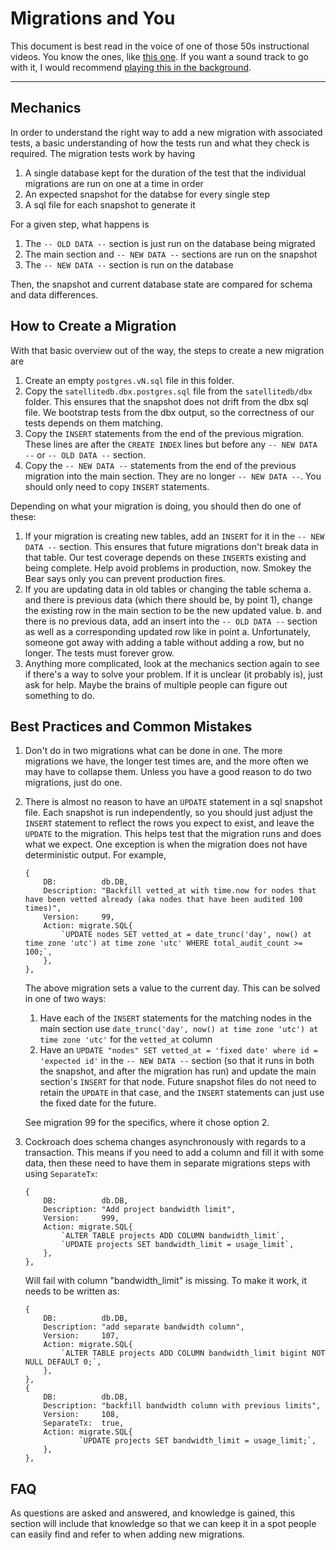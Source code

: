 # Migrations and You

This document is best read in the voice of one of those 50s instructional videos. You know the ones, like [this one](https://www.youtube.com/watch?v=NjduGaMZvR4). If you want a sound track to go with it, I would recommend [playing this in the background](https://www.youtube.com/watch?v=IvB4ZO3e61A0).

---

## Mechanics

In order to understand the right way to add a new migration with associated tests, a basic understanding of how the tests run and what they check is required. The migration tests work by having

1. A single database kept for the duration of the test that the individual migrations are run on one at a time in order
2. An expected snapshot for the databse for every single step
3. A sql file for each snapshot to generate it

For a given step, what happens is

1. The `-- OLD DATA --` section is just run on the database being migrated
2. The main section and `-- NEW DATA --` sections are run on the snapshot
3. The `-- NEW DATA --` section is run on the database

Then, the snapshot and current database state are compared for schema and data differences.

## How to Create a Migration

With that basic overview out of the way, the steps to create a new migration are

1. Create an empty `postgres.vN.sql` file in this folder.
2. Copy the `satellitedb.dbx.postgres.sql` file from the `satellitedb/dbx` folder. This ensures that the snapshot does not drift from the dbx sql file. We bootstrap tests from the dbx output, so the correctness of our tests depends on them matching.
3. Copy the `INSERT` statements from the end of the previous migration. These lines are after the `CREATE INDEX` lines but before any `-- NEW DATA --` or `-- OLD DATA --` section.
4. Copy the `-- NEW DATA --` statements from the end of the previous migration into the main section. They are no longer `-- NEW DATA --`. You should only need to copy `INSERT` statements.

Depending on what your migration is doing, you should then do one of these:

1. If your migration is creating new tables, add an `INSERT` for it in the `-- NEW DATA --` section. This ensures that future migrations don't break data in that table. Our test coverage depends on these `INSERT`s existing and being complete. Help avoid problems in production, now. Smokey the Bear says only you can prevent production fires.
2. If you are updating data in old tables or changing the table schema
    a. and there is previous data (which there should be, by point 1), change the existing row in the main section to be the new updated value.
    b. and there is no previous data, add an insert into the `-- OLD DATA --` section as well as a corresponding updated row like in point a. Unfortunately, someone got away with adding a table without adding a row, but no longer. The tests must forever grow.
3. Anything more complicated, look at the mechanics section again to see if there's a way to solve your problem. If it is unclear (it probably is), just ask for help. Maybe the brains of multiple people can figure out something to do.

## Best Practices and Common Mistakes

1. Don't do in two migrations what can be done in one. The more migrations we have, the longer test times are, and the more often we may have to collapse them. Unless you have a good reason to do two migrations, just do one.

2. There is almost no reason to have an `UPDATE` statement in a sql snapshot file. Each snapshot is run independently, so you should just adjust the `INSERT` statement to reflect the rows you expect to exist, and leave the `UPDATE` to the migration. This helps test that the migration runs and does what we expect. One exception is when the migration does not have deterministic output. For example,
    ```
    {
    	DB:          db.DB,
    	Description: "Backfill vetted_at with time.now for nodes that have been vetted already (aka nodes that have been audited 100 times)",
    	Version:     99,
    	Action: migrate.SQL{
    		`UPDATE nodes SET vetted_at = date_trunc('day', now() at time zone 'utc') at time zone 'utc' WHERE total_audit_count >= 100;`,
    	},
    },
    ```
    The above migration sets a value to the current day. This can be solved in one of two ways:
    1. Have each of the `INSERT` statements for the matching nodes in the main section use `date_trunc('day', now() at time zone 'utc') at time zone 'utc'` for the `vetted_at` column
    2. Have an `UPDATE "nodes" SET vetted_at = 'fixed date' where id = 'expected id'` in the `-- NEW DATA --` section (so that it runs in both the snapshot, and after the migration has run) and update the main section's `INSERT` for that node. Future snapshot files do not need to retain the `UPDATE` in that case, and the `INSERT` statements can just use the fixed date for the future.

    See migration 99 for the specifics, where it chose option 2.

3. Cockroach does schema changes asynchronously with regards to a transaction. This means if you need to add a column and fill it with some data, then these need to have them in separate migrations steps with using `SeparateTx`:
    ```
    {
    	DB:          db.DB,
    	Description: "Add project bandwidth limit",
    	Version:     999,
    	Action: migrate.SQL{
    		`ALTER TABLE projects ADD COLUMN bandwidth_limit`,
    		`UPDATE projects SET bandwidth_limit = usage_limit`,
    	},
    },
    ```
    Will fail with column "bandwidth_limit" is missing. To make it work, it needs to be written as:
    ```
    {
    	DB:          db.DB,
    	Description: "add separate bandwidth column",
    	Version:     107,
    	Action: migrate.SQL{
    		`ALTER TABLE projects ADD COLUMN bandwidth_limit bigint NOT NULL DEFAULT 0;`,
    	},
    },
    {
    	DB:          db.DB,
    	Description: "backfill bandwidth column with previous limits",
    	Version:     108,
    	SeparateTx:  true,
    	Action: migrate.SQL{
    			`UPDATE projects SET bandwidth_limit = usage_limit;`,
    	},
    },
    ```

## FAQ

As questions are asked and answered, and knowledge is gained, this section will include that knowledge so that we can keep it in a spot people can easily find and refer to when adding new migrations.
